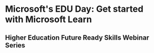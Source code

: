 # Microsoft's EDU Day: Get started with Microsoft Learn
## Higher Education Future Ready Skills Webinar Series


